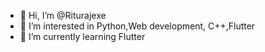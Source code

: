 - 👋 Hi, I’m @Riturajexe
- 👀 I’m interested in Python,Web development, C++,Flutter
- 🌱 I’m currently learning Flutter


<!---
Riturajexe/Riturajexe is a ✨ special ✨ repository because its `README.md` (this file) appears on your GitHub profile.
You can click the Preview link to take a look at your changes.
--->
